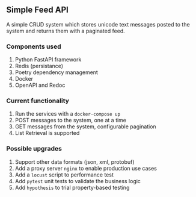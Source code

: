 ## Simple Feed API

A simple CRUD system which stores unicode text messages posted to the system and returns them with a paginated feed.

### Components used
1. Python FastAPI framework  
2. Redis (persistance) 
3. Poetry dependency management
4. Docker  
5. OpenAPI and Redoc  

### Current functionality
1. Run the services with a `docker-compose up`
2. POST messages to the system, one at a time
3. GET messages from the system, configurable pagination
4. List Retrieval is supported

### Possible upgrades
1. Support other data formats (json, xml, protobuf)
2. Add a proxy server `nginx` to enable production use cases
3. Add a `locust` script to performance test
4. Add `pytest` unit tests to validate the business logic
5. Add `hypothesis` to trial property-based testing
